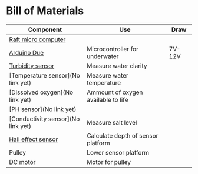 # Bill of Materials

|Component|Use|Draw|
|-|-|-|
[Raft micro computer](https://docs.arduino.cc/hardware/due/)||
|[Arduino Due](https://docs.arduino.cc/hardware/due/)|Microcontroller for underwater|7V-12V|
[Turbidity sensor](https://www.rikasensor.com/rk500-07-ss-turbidity-sensor.html)|Measure water clarity||
[Temperature sensor](No link yet)|Measure water temperature||
[Dissolved oxygen](No link yet)|Ammount of oxygen available to life||
[PH sensor](No link yet)|||
|[Conductivity sensor](No link yet)|Measure salt level||
|[Hall effect sensor](https://www.electrokit.com/tlv49645-sip-3-hall-effektsensor-digital?gad_source=1&gad_campaignid=17338847491&gbraid=0AAAAAD_OrGN7ekLvdRKENoxCQ38xOgkfL&gclid=CjwKCAjwiY_GBhBEEiwAFaghvvtc5-3xuZx12bOuwTdUgIruGaBNhWvSB5BtiQO6VNAnJ_LaX2MxmBoCMSQQAvD_BwE)|Calculate depth of sensor platform||
|Pulley|Lower sensor platform||
|[DC motor](https://www.biltema.se/bil---mc/lasta-och-dra/transporttillbehor/elektriska-vinschar/elvinsch-12-v-907-kg-2000042426?utm_source=google&utm_medium=cpc&utm_campaign=p-shopping-LIA-mid&gad_source=1&gad_campaignid=1603792037&gbraid=0AAAAADowiYi8V4ggsYYD4R_vxDRMR9FQR&gclid=Cj0KCQjwoP_FBhDFARIsANPG24PgOhgRuM1j2egWvMcDXaO6lrkzRsuYV2femD6pD6_SUT8Prufzs9IaAtKREALw_wcB)|Motor for pulley||
